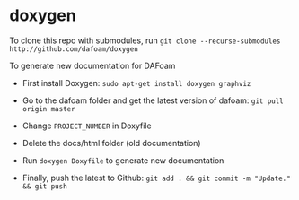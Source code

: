 # doxygen

To clone this repo with submodules, run `git clone --recurse-submodules http://github.com/dafoam/doxygen`

To generate new documentation for DAFoam

- First install Doxygen: `sudo apt-get install doxygen graphviz`

- Go to the dafoam folder and get the latest version of dafoam: `git pull origin master`

- Change `PROJECT_NUMBER` in Doxyfile

- Delete the docs/html folder (old documentation)

- Run `doxygen Doxyfile` to generate new documentation

- Finally, push the latest to Github: `git add . && git commit -m "Update." && git push`
